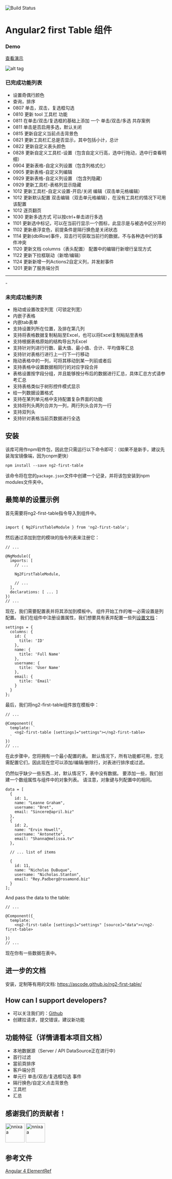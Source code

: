 ![Build Status](https://travis-ci.org/akveo/ng2-first-table.svg?branch=master)

# Angular2 first Table 组件

### Demo

<a target="_blank" href="http://192.168.2.244:4200">查看演示</a>

![alt tag](src/assets/img/demo.gif)
### 已完成功能列表
- 设置奇偶行颜色
- 查询，排序
- 0807 单击，双击，复选框勾选
- 0810 更新 tool 工具栏 功能
- 0811 在单击/双击/复选框的基础上添加 一个 单击/双击/多选 共存案例
- 0811 单击是否启用多选，默认关闭
- 0815 更新自定义当前点击背景色
- 0821 更新工具栏汇总是否显示，其中包括小计，总计
- 0822 更新自定义表头颜色
- 0828 更新自定义工具栏-设置（包含自定义行高，选中行拖动，选中行查看明细）
- 0904 更新表格-自定义列设置（包含列格式化）
- 0905 更新表格-自定义列编辑
- 0929 更新表格-自定义列设置 （包含列隐藏）
- 0929 更新工具栏-表格列显示隐藏
- 1012 更新工具栏-自定义设置-开启/关闭 编辑（双击单元格编辑）
- 1012 更新默认配置 双击编辑（双击单元格编辑），在没有工具栏的情况下可用该配置
- 1012 逐页翻页
- 1030 更新多选方式 可以按ctrl+单击进行多选
- 1101 更新选中标记，可以在当前行显示一个图标，此显示是与被选中区分开的
- 1102 更新悬浮变色，前提条件是隔行换色是关闭状态
- 1114 更新(dblRow)事件，双击行可获取当前行的数据，不与各种选中行的事件冲突
- 1120 更新文档 columns（表头配置） 配置中的编辑行新增行呈现方式
- 1122 更新下拉框联动（新增/编辑）
- 1124 更新新增一列Actions2自定义列，并发射事件
- 1201 更新了服务端分页

<hr>
-

### 未完成功能列表
- 拖动或设置改变列宽（可锁定列宽）
- 内嵌子表格  
- 内嵌tab表单
- 支持设置列所在位置，及排在第几列
- 支持将表格数据复制粘贴至Excel，也可以将Excel复制粘贴至表格
- 支持根据表格原始的结构导出为Excel
- 支持针对列进行行数、最大值、最小值、合计、平均值等汇总
- 支持针对表格行进行上一行下一行移动
- 拖动表格中的一列，可将其移动到某一列前或者后
- 支持表格中设置数据相同行的对应字段合并
- 表格设置按字段分组，并且能够按分布后的数据进行汇总，具体汇总方式请参考汇总
- 支持表格类似于树形控件模式显示
- 给一列数据设置格式
- 支持在某列单元格中支持配置复杂界面的功能
- 支持将列头两列合并为一列，两行列头合并为一行
- 支持双列头
- 支持针对表格当前页数据进行全选

## 安装

该库可用作npm软件包，因此您只需运行以下命令即可：（如果不是新手，建议先装淘宝镜像端，因为cnpm更快）

```
npm install --save ng2-first-table
```

该命令将在您的`package.json`文件中创建一个记录，并将该包安装到npm modules文件夹中。

## 最简单的设置示例

首先需要将ng2-first-table指令导入到组件中。

```

import { Ng2FirstTableModule } from 'ng2-first-table';

```

然后通过添加到您的模块的指令列表来注册它：

```
// ...

@NgModule({
  imports: [
    // ...
    
    Ng2FirstTableModule,
    
    // ...
  ],
  declarations: [ ... ]
})
// ...
```

现在，我们需要配置表并将其添加到模板中。 组件开始工作的唯一必需设置是列配置。 我们在组件中注册设置属性，我们想要具有表并配置一些列[设置文档](http://192.168.2.244:4200/#/documentation)：
    
```
settings = {
  columns: {
    id: {
      title: 'ID'
    },
    name: {
      title: 'Full Name'
    },
    username: {
      title: 'User Name'
    },
    email: {
      title: 'Email'
    }
  }
};
```

最后，我们将ng2-first-table组件放在模板中：

```
// ...

@Component({
  template: `
    <ng2-first-table [settings]="settings"></ng2-first-table>
  `
})
// ...
```
在此步骤中，您将拥有一个最小配置的表。 默认情况下，所有功能都可用，您无需配置它们，因此现在您可以添加/编辑/删除行，对表进行排序或过滤。
 
仍然似乎缺少一些东西...对，默认情况下，表中没有数据。 要添加一些，我们创建一个数组属性与组件中的对象列表。 请注意，对象键与列配置中的相同。

```
data = [
  {
    id: 1,
    name: "Leanne Graham",
    username: "Bret",
    email: "Sincere@april.biz"
  },
  {
    id: 2,
    name: "Ervin Howell",
    username: "Antonette",
    email: "Shanna@melissa.tv"
  },
  
  // ... list of items
  
  {
    id: 11,
    name: "Nicholas DuBuque",
    username: "Nicholas.Stanton",
    email: "Rey.Padberg@rosamond.biz"
  }
];
```

And pass the data to the table:

```
// ...

@Component({
  template: `
    <ng2-first-table [settings]="settings" [source]="data"></ng2-first-table>
  `
})
// ...
```

现在你有一些数据在表中。
 
## 进一步的文档
安装，定制等有用的文档: https://ascode.github.io/ng2-first-table/

## How can I support developers?

- 可以关注我们的：[Github](https://github.com/wangraoji/ng2-first-table)
- 创建拉请求，提交错误，建议新功能


## 功能特征（详情请看本项目文档）
* 本地数据源（Server / API DataSource正在进行中）
* 首行过滤
* 當前頁排序
* 客戶端分页
* 单元行 单击/双击/复选框勾选 事件
* 隔行换色/自定义点击背景色
* 工具栏
* 汇总

## 感谢我们的贡献者！ 
[<img alt="nnixaa" src="https://avatars0.githubusercontent.com/u/2718661?v=4&s=400" width="60">](https://github.com/ascode)    [<img alt="nnixaa" src="https://avatars3.githubusercontent.com/u/24467663?v=4&s=400" width="60">](https://github.com/wangraoji)



## 参考文件
[Angular 4 ElementRef](https://segmentfault.com/a/1190000008653690)